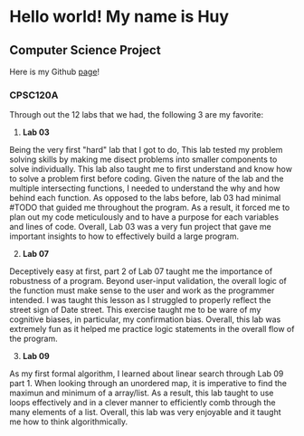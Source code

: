 # Hello world! My name is Huy

## Computer Science Project
Here is my Github [page](http://github.com/K1ndl3)! 


### CPSC120A

Through out the 12 labs that we had, the following 3 are my favorite:

1. **Lab 03**

Being the very first "hard" lab that I got to do, This lab tested my problem solving skills by making me disect problems into smaller components to solve individually. This lab also taught me to first understand and know how to solve a problem first before coding. Given the nature of the lab and the multiple intersecting functions, I needed to understand the why and how behind each function. As opposed to the labs before, lab 03 had minimal #TODO that guided me throughout the program. As a result, it forced me to plan out my code meticulously and to have a purpose for each variables and lines of code. Overall, Lab 03 was a very fun project that gave me important insights to how to effectively build a large program.

2. **Lab 07**

Deceptively easy at first, part 2 of Lab 07 taught me the importance of robustness of a program. Beyond user-input validation, the overall logic of the function must make sense to the user and work as the programmer intended. I was taught this lesson as I struggled to properly reflect the street sign of Date street. This exercise taught me to be ware of my cognitive biases, in particular, my confirmation bias. Overall, this lab was extremely fun as it helped me practice logic statements in the overall flow of the program.

3. **Lab 09**

As my first formal algorithm, I learned about linear search through Lab 09 part 1. When looking through an unordered map, it is imperative to find the maximun and minimum of a 
array/list. As a result, this lab taught to use loops effectively and in a clever manner to efficiently comb through the many elements of a list. Overall, this lab was very enjoyable and it taught me how to think algorithmically.